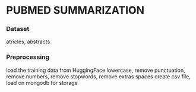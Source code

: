# PUBMED SUMMARIZATION

### Dataset
atricles, abstracts

### Preprocessing
load the training data from HuggingFace
lowercase, remove punctuation, remove numbers, remove stopwords, remove extras spaces
create csv file, load on mongodb for storage
